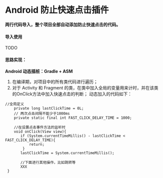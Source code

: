 # Android 防止快速点击插件
**两行代码导入，整个项目全部自动添加防止快速点击的代码。**
#### 导入使用
TODO

#### 思路实现：<br/>
**Android 动态插桩：Gradle + ASM**
1. 在编译期，对项目中的所有类代码进行遍历；
2. 对于 Activity 和 Fragment 的类，在类中加入全局的变量用来计时，并在该类的OnClick方法中加入快速点击的判断；
动态加入的代码如下：
```
//全局定义
    private long lastClickTime = 0L;
    // 两次点击间隔不能少于1000ms
    private static final int FAST_CLICK_DELAY_TIME = 1000;

    //在设置点击事件方法的监听时
    void onClick(View view){
       if (System.currentTimeMillis() - lastClickTime < FAST_CLICK_DELAY_TIME){
           return;
        }
       lastClickTime = System.currentTimeMillis();

       //下面进行其他操作，比如跳转等
       XXX
 }
```
